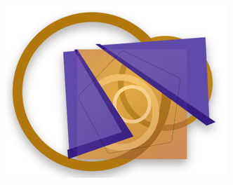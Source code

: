 <p align="center"><img src="https://raw.githubusercontent.com/rossjrw/rossjrw.github.io/master/src/assets/logos/rossjrw.destructured.2020.png"></p>
